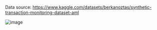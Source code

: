 Data source: https://www.kaggle.com/datasets/berkanoztas/synthetic-transaction-monitoring-dataset-aml

![image](https://github.com/Ibrahim-Maiga/ETL-Pipeline-For-Migrating-Processing-And-Querying-AML-Transactions/blob/main/AML%20Project%20Architecture%20Diagram.png)
